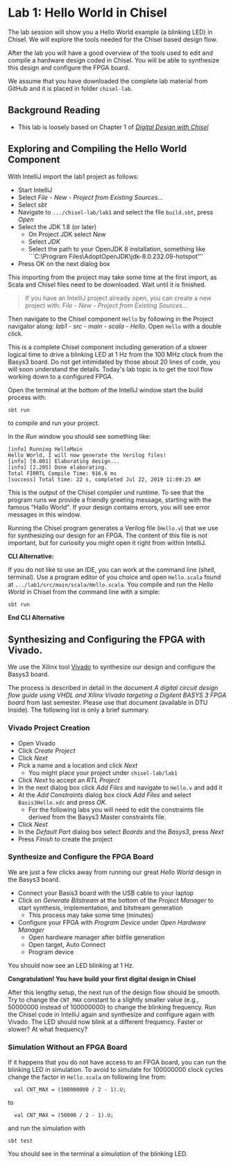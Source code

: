 # Lab 1: Hello World in Chisel

The lab session will show you a Hello World example (a blinking LED) in Chisel.
We will explore the tools needed for the Chisel based design flow.

After the lab you will have a good overview of the tools used to
edit and compile a hardware design coded in Chisel.
You will be able to synthesize this design and configure the FPGA board.

We assume that you have downloaded the complete lab material from GitHub
and it is placed in folder ```chisel-lab```.

## Background Reading

 * This lab is loosely based on Chapter 1 of
*[Digital Design with Chisel](http://www.imm.dtu.dk/~masca/chisel-book.html)*

## Exploring and Compiling the Hello World Component

With IntelliJ import the lab1 project as follows:

 * Start IntelliJ
 * Select *File - New - Project from Existing Sources...*
 * Select *sbt*
 * Navigate to ```.../chisel-lab/lab1``` and select the file ```build.sbt```, press *Open*
 * Select the JDK 1.8 (or later)
   * On Project JDK select *New*
   * Select *JDK*
   * Select the path to your OpenJDK 8 installation, something like ```C:\Program Files\AdoptOpenJDK\jdk-8.0.232.09-hotspot\'''
 * Press OK on the next dialog box

This importing from the project may take some time at the first import, as Scala and Chisel files need to be downloaded. Wait until it is finished.

> If you have an IntelliJ project already open, you can create a new project with:
> *File - New - Project from Existing Sources...*

Then navigate to the Chisel component ```Hello``` by following in the Project navigator along: *lab1 - src - main - scala - Hello*. Open ```Hello``` with a double click.

This is a complete Chisel component including generation of a slower logical time
to drive a blinking LED at 1 Hz from the 100 MHz clock from the Basys3 board.
Do not get intimidated by those about 20 lines of code, you will soon understand the
details. Today's lab topic is to get the tool flow working down to a configured FPGA.

Open the terminal at the bottom of the IntelliJ window start the build process with:
```
sbt run
```
to compile and run your project.

In the *Run* window you should see something like:
```
[info] Running HelloMain 
Hello World, I will now generate the Verilog files!
[info] [0.001] Elaborating design...
[info] [2.205] Done elaborating.
Total FIRRTL Compile Time: 916.6 ms
[success] Total time: 22 s, completed Jul 22, 2019 11:09:25 AM
```
This is the output of the Chisel compiler und runtime. To see that the program
runs we provide a friendly greeting message, starting with the famous "Hallo World".
If your design contains errors, you will see error messages in this window.

Running the Chisel program generates a Verilog file (```Hello.v```) that we
use for synthesizing our design for an FPGA. The content of this file is not
important, but for curiosity you might open it right from within IntelliJ.

**CLI Alternative:**

If you do not like to use an IDE, you can work at the command line
(shell, terminal). Use a program editor of you choice and open ```Hello.scala```
found at ```.../lab1/src/main/scala/Hello.scala```.
You compile and run the *Hello World* in Chisel from the command line with a simple:

```bash
sbt run
```

**End CLI Alternative**

## Synthesizing and Configuring the FPGA with Vivado.

We use the Xilinx tool
[Vivado](https://www.xilinx.com/products/design-tools/vivado/vivado-webpack.html)
to synthesize our design and configure the Basys3 board.

The process is described in detail in the document
*A digital circuit design flow guide  using VHDL and Xilinx Vivado
targeting a Digilent BASYS 3 FPGA board* from last semester.
Please use that document (available in DTU Inside).
The following list is only a brief summary.

### Vivado Project Creation

 * Open Vivado
 * Click *Create Project*
 * Click *Next*
 * Pick a name and a location and click *Next*
   * You might place your project under ```chisel-lab/lab1```
 * Click *Next* to accept an *RTL Project*
 * In the next dialog box click *Add Files* and navigate to ```Hello.v``` and add it
 * At the *Add Constraints* dialog box clock *Add Files* and select
   ```Basis3Hello.xdc``` and press *OK*.
   * For the following labs you will need to edit the constraints file derived
     from the Basys3 Master constraints file.
 * Click *Next*
 * In the *Default Part* dialog box select *Boards* and the *Basys3*, press *Next*
 * Press *Finish* to create the project

### Synthesize and Configure the FPGA Board

We are just a few clicks away from running our great *Hello World* design in
the Basys3 board.

 * Connect your Basis3 board with the USB cable to your laptop
 * Click on *Generate Bitstream* at the bottom of the *Project Manager* to
   start synthesis, implementation, and bitstream generation
   * This process may take some time (minutes)
 * Configure your FPGA with *Program Device* under *Open Hardware Manager*
   * Open hardware manager after bitfile generation
   * Open target, Auto Connect
   * Program device

You should now see an LED blinking at 1 Hz.

**Congratulation! You have build your first digital design in Chisel**

After this lengthy setup, the next run of the design flow should be smooth.
Try to change the ```CNT_MAX``` constant to a slightly smaller value
(e.g., 50000000 instead of 100000000) to change the blinking frequency.
Run the Chisel code in IntelliJ again and synthesize and configure again
with Vivado. The LED should now blink at a different frequency.
Faster or slower? At what frequency?

### Simulation Without an FPGA Board

If it happens that you do not have access to an FPGA board, you can run the
blinking LED in simulation. To avoid to simulate for 100000000 clock cycles
change the factor in ```Hello.scala``` on following line from:

```
  val CNT_MAX = (100000000 / 2 - 1).U;
```
to
```
  val CNT_MAX = (50000 / 2 - 1).U;
```
and run the simulation with
```
sbt test
```
You should see in the terminal a *simulation* of the blinking LED.

